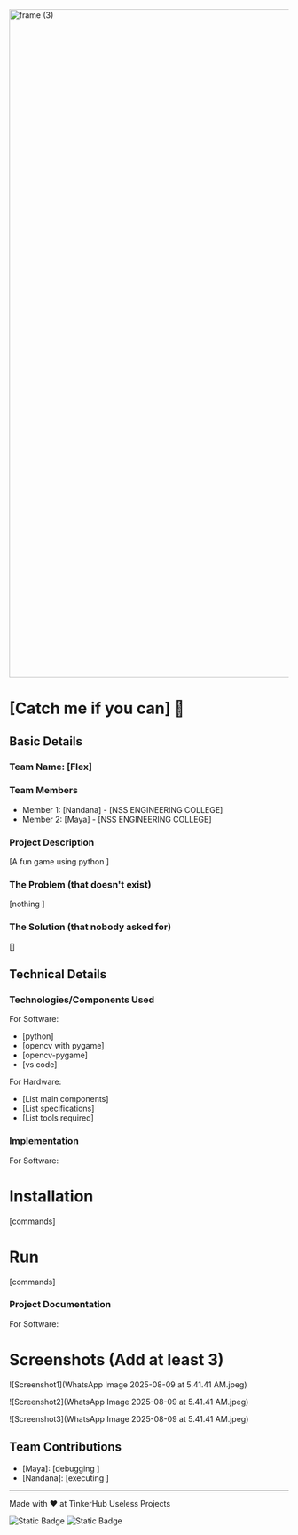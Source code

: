 <img width="3188" height="1202" alt="frame (3)" src="https://github.com/user-attachments/assets/517ad8e9-ad22-457d-9538-a9e62d137cd7" />


# [Catch me if you can] 🎯


## Basic Details
### Team Name: [Flex]


### Team Members
- Member 1: [Nandana] - [NSS ENGINEERING COLLEGE]
- Member 2: [Maya] - [NSS ENGINEERING COLLEGE]

### Project Description
[A fun game using python ]

### The Problem (that doesn't exist)
[nothing ]

### The Solution (that nobody asked for)
[]

## Technical Details
### Technologies/Components Used
For Software:
- [python]
- [opencv with pygame]
- [opencv-pygame]
- [vs code]

For Hardware:
- [List main components]
- [List specifications]
- [List tools required]

### Implementation
For Software:
# Installation
[commands]

# Run
[commands]

### Project Documentation
For Software:

# Screenshots (Add at least 3)
![Screenshot1](WhatsApp Image 2025-08-09 at 5.41.41 AM.jpeg)


![Screenshot2](WhatsApp Image 2025-08-09 at 5.41.41 AM.jpeg)


![Screenshot3](WhatsApp Image 2025-08-09 at 5.41.41 AM.jpeg)




## Team Contributions
- [Maya]: [debugging ]
- [Nandana]: [executing ]
  

---
Made with ❤️ at TinkerHub Useless Projects 

![Static Badge](https://img.shields.io/badge/TinkerHub-24?color=%23000000&link=https%3A%2F%2Fwww.tinkerhub.org%2F)
![Static Badge](https://img.shields.io/badge/UselessProjects--25-25?link=https%3A%2F%2Fwww.tinkerhub.org%2Fevents%2FQ2Q1TQKX6Q%2FUseless%2520Projects)
